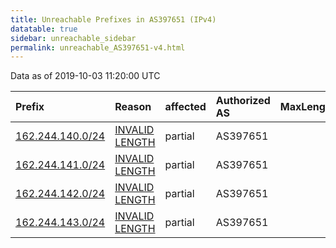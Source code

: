 ```yaml
---
title: Unreachable Prefixes in AS397651 (IPv4)
datatable: true
sidebar: unreachable_sidebar
permalink: unreachable_AS397651-v4.html
---
```


Data as of 2019-10-03 11:20:00 UTC


<div class="datatable-begin"></div>

| Prefix                                                     | Reason                                                                                                      | affected   | Authorized AS   |   MaxLength | Anchor                           |   unreachable /24s |
|:-----------------------------------------------------------|:------------------------------------------------------------------------------------------------------------|:-----------|:----------------|------------:|:---------------------------------|-------------------:|
| [162.244.140.0/24](https://stat.ripe.net/162.244.140.0/24) | [INVALID LENGTH](https://rpki-validator.ripe.net/announcement-preview?asn=AS397651&prefix=162.244.140.0/24) | partial    | AS397651        |           0 | [ARIN](unreachable_ARIN-v4.html) |                  1 |
| [162.244.141.0/24](https://stat.ripe.net/162.244.141.0/24) | [INVALID LENGTH](https://rpki-validator.ripe.net/announcement-preview?asn=AS397651&prefix=162.244.141.0/24) | partial    | AS397651        |           0 | [ARIN](unreachable_ARIN-v4.html) |                  1 |
| [162.244.142.0/24](https://stat.ripe.net/162.244.142.0/24) | [INVALID LENGTH](https://rpki-validator.ripe.net/announcement-preview?asn=AS397651&prefix=162.244.142.0/24) | partial    | AS397651        |           0 | [ARIN](unreachable_ARIN-v4.html) |                  1 |
| [162.244.143.0/24](https://stat.ripe.net/162.244.143.0/24) | [INVALID LENGTH](https://rpki-validator.ripe.net/announcement-preview?asn=AS397651&prefix=162.244.143.0/24) | partial    | AS397651        |           0 | [ARIN](unreachable_ARIN-v4.html) |                  1 |

<div class="datatable-end"></div>